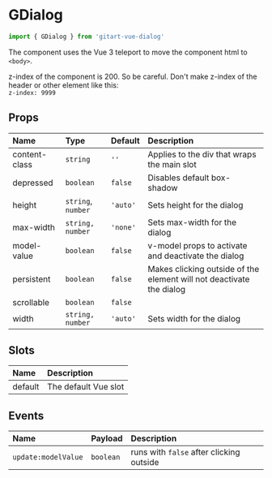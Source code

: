 # GDialog

```js
import { GDialog } from 'gitart-vue-dialog'
```

The component uses the Vue 3 teleport to move the component html to `<body>`.

z-index of the component is 200. So be careful. Don't make z-index of the header or other element like this: <br/> `z-index: 9999` 

## Props

| Name | Type | Default | Description |
|:---|:---|:---|:---|
| content-class | `string` | `''` | Applies to the div that wraps the main slot |
| depressed | `boolean` | `false` | Disables default box-shadow |
| height | `string`, `number` | `'auto'` | Sets height for the dialog |
| max-width | `string,` `number` | `'none'` | Sets max-width for the dialog |
| model-value | `boolean` | `false` | v-model props to activate and deactivate the dialog |
| persistent | `boolean` | `false` | Makes clicking outside of the element will not deactivate the dialog |
| scrollable | `boolean` | `false` |  |
| width | `string,` `number` | `'auto'` | Sets width for the dialog |

## Slots

| Name | Description |
|:---|:---|
| default | The default Vue slot


## Events

| Name | Payload | Description |
|:---|:---|:---|
| `update:modelValue` | `boolean` | runs with `false` after clicking outside